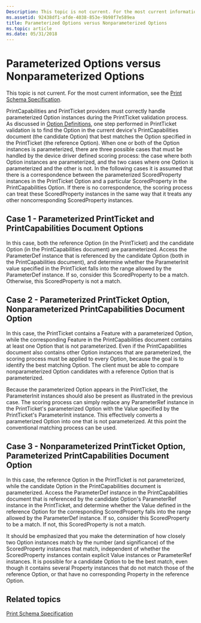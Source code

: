 ```yaml
---
Description: This topic is not current. For the most current information, see the Print Schema Specification.
ms.assetid: 92438df1-afde-4038-853e-9b98f7e589ea
title: Parameterized Options versus Nonparameterized Options
ms.topic: article
ms.date: 05/31/2018
---
```


# Parameterized Options versus Nonparameterized Options

This topic is not current. For the most current information, see the [Print Schema Specification](https://go.microsoft.com/?linkid=7141496).

PrintCapabilities and PrintTicket providers must correctly handle parameterized Option instances during the PrintTicket validation process. As discussed in [Option Definitions](option-definitions.md), one step performed in PrintTicket validation is to find the Option in the current device's PrintCapabilities document (the candidate Option) that best matches the Option specified in the PrintTicket (the reference Option). When one or both of the Option instances is parameterized, there are three possible cases that must be handled by the device driver defined scoring process: the case where both Option instances are parameterized, and the two cases where one Option is parameterized and the other is not. In the following cases it is assumed that there is a correspondence between the parameterized ScoredProperty instances in the PrintTicket Option and a particular ScoredProperty in the PrintCapabilities Option. If there is no correspondence, the scoring process can treat these ScoredProperty instances in the same way that it treats any other noncorresponding ScoredProperty instances.

## Case 1 - Parameterized PrintTicket and PrintCapabilities Document Options

In this case, both the reference Option (in the PrintTicket) and the candidate Option (in the PrintCapabilities document) are parameterized. Access the ParameterDef instance that is referenced by the candidate Option (both in the PrintCapabilities document), and determine whether the ParameterInit value specified in the PrintTicket falls into the range allowed by the ParameterDef instance. If so, consider this ScoredProperty to be a match. Otherwise, this ScoredProperty is not a match.

## Case 2 - Parameterized PrintTicket Option, Nonparameterized PrintCapabilities Document Option

In this case, the PrintTicket contains a Feature with a parameterized Option, while the corresponding Feature in the PrintCapabilities document contains at least one Option that is not parameterized. Even if the PrintCapabilities document also contains other Option instances that are parameterized, the scoring process must be applied to every Option, because the goal is to identify the best matching Option. The client must be able to compare nonparameterized Option candidates with a reference Option that is parameterized.

Because the parameterized Option appears in the PrintTicket, the ParameterInit instances should also be present as illustrated in the previous case. The scoring process can simply replace any ParameterRef instance in the PrintTicket's parameterized Option with the Value specified by the PrintTicket's ParameterInit instance. This effectively converts a parameterized Option into one that is not parameterized. At this point the conventional matching process can be used.

## Case 3 - Nonparameterized PrintTicket Option, Parameterized PrintCapabilities Document Option

In this case, the reference Option in the PrintTicket is not parameterized, while the candidate Option in the PrintCapabilities document is parameterized. Access the ParameterDef instance in the PrintCapabilities document that is referenced by the candidate Option's ParameterRef instance in the PrintTicket, and determine whether the Value defined in the reference Option for the corresponding ScoredProperty falls into the range allowed by the ParameterDef instance. If so, consider this ScoredProperty to be a match. If not, this ScoredProperty is not a match.

It should be emphasized that you make the determination of how closely two Option instances match by the number (and significance) of the ScoredProperty instances that match, independent of whether the ScoredProperty instances contain explicit Value instances or ParameterRef instances. It is possible for a candidate Option to be the best match, even though it contains several Property instances that do not match those of the reference Option, or that have no corresponding Property in the reference Option.

## Related topics

<dl> <dt>

[Print Schema Specification](https://go.microsoft.com/?linkid=7141496)
</dt> </dl>

 

 



